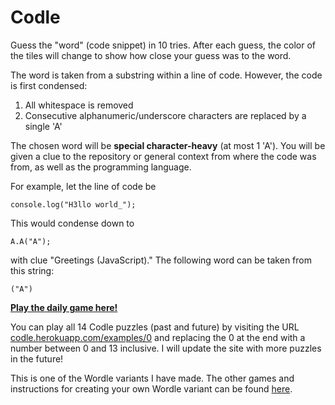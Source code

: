 # Codle

Guess the "word" (code snippet) in 10 tries. After each guess, the color of the tiles will
change to show how close your guess was to the word.

The word is taken from a substring within a line of code. 
However, the code is first condensed:

1. All whitespace is removed
2. Consecutive alphanumeric/underscore characters are replaced by a single 'A'

The chosen word will be <strong>special character-heavy</strong> (at most 1 'A').
You will be given a clue to the repository or general context from where the code was from,
as well as the programming language.

For example, let the line of code be

`console.log("H3llo world_");`

This would condense down to

`A.A("A");`

with clue "Greetings (JavaScript)."
The following word can be taken from this string: 

`("A")`


[**Play the daily game here!**](https://rebrand.ly/codle)

You can play all 14 Codle puzzles (past and future) by visiting the URL 
<a href="https://codle.herokuapp.com/examples/0" target="_blank">codle.herokuapp.com/examples/0</a> 
and replacing the 0 at the end with a number between 0 and 13 inclusive. 
I will update the site with more puzzles in the future!

This is one of the Wordle variants I have made. The other games and instructions for creating your own Wordle variant can be found [here](https://github.com/Compsciler/Wordle-With-Score-Database/).
